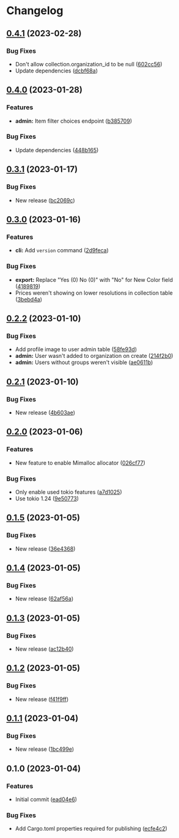 # Changelog

## [0.4.1](https://github.com/hyperkliv/samling/compare/v0.4.0...v0.4.1) (2023-02-28)


### Bug Fixes

* Don't allow collection.organization_id to be null ([602cc56](https://github.com/hyperkliv/samling/commit/602cc563fb3818a74aa8c6d426d8cc568e0bf966))
* Update dependencies ([dcbf68a](https://github.com/hyperkliv/samling/commit/dcbf68a2a0f4558642b31abc5811cf2124b051da))

## [0.4.0](https://github.com/hyperkliv/samling/compare/v0.3.1...v0.4.0) (2023-01-28)


### Features

* **admin:** Item filter choices endpoint ([b385709](https://github.com/hyperkliv/samling/commit/b38570909a5a0a88034d0193b2b922be0318c9f6))


### Bug Fixes

* Update dependencies ([448b165](https://github.com/hyperkliv/samling/commit/448b165ce651478c1b94899a7007ae72b887d0f9))

## [0.3.1](https://github.com/hyperkliv/samling/compare/v0.3.0...v0.3.1) (2023-01-17)


### Bug Fixes

* New release ([bc2069c](https://github.com/hyperkliv/samling/commit/bc2069c436e00b730f405b345d6c4811a9e056e9))

## [0.3.0](https://github.com/hyperkliv/samling/compare/v0.2.2...v0.3.0) (2023-01-16)


### Features

* **cli:** Add `version` command ([2d9feca](https://github.com/hyperkliv/samling/commit/2d9fecaa34ac0d5058020099e516fb054c959e76))


### Bug Fixes

* **export:** Replace "Yes (0) No (0)" with "No" for New Color field ([4189819](https://github.com/hyperkliv/samling/commit/4189819794082eb25874e78729a05a5c48d2eb7c))
* Prices weren't showing on lower resolutions in collection table ([3bebd4a](https://github.com/hyperkliv/samling/commit/3bebd4a43eda09dc5364ce2ddbeaae01ffd09980))

## [0.2.2](https://github.com/hyperkliv/samling/compare/v0.2.1...v0.2.2) (2023-01-10)


### Bug Fixes

* Add profile image to user admin table ([58fe93d](https://github.com/hyperkliv/samling/commit/58fe93d9b34e2ec6517c49bb1aa62b33ba350f70))
* **admin:** User wasn't added to organization on create ([214f2b0](https://github.com/hyperkliv/samling/commit/214f2b0f15e44a6c27bf6cc87becb171d6ec4253))
* **admin:** Users without groups weren't visible ([ae0611b](https://github.com/hyperkliv/samling/commit/ae0611b9c4c14786f27eec108059a9d7d9d16de4))

## [0.2.1](https://github.com/hyperkliv/samling/compare/v0.2.0...v0.2.1) (2023-01-10)


### Bug Fixes

* New release ([4b603ae](https://github.com/hyperkliv/samling/commit/4b603ae91edbc6f6614bb2f3745c70f5431ed7ef))

## [0.2.0](https://github.com/hyperkliv/samling/compare/v0.1.5...v0.2.0) (2023-01-06)


### Features

* New feature to enable Mimalloc allocator ([026cf77](https://github.com/hyperkliv/samling/commit/026cf7729febb649d1a58c1e3f5af29081187d58))


### Bug Fixes

* Only enable used tokio features ([a7d1025](https://github.com/hyperkliv/samling/commit/a7d1025481cafc59bb34ab14d7941c10db1524a3))
* Use tokio 1.24 ([9e50773](https://github.com/hyperkliv/samling/commit/9e50773d99db425d1ad38af87cea6621938815b7))

## [0.1.5](https://github.com/hyperkliv/samling/compare/v0.1.4...v0.1.5) (2023-01-05)


### Bug Fixes

* New release ([36e4368](https://github.com/hyperkliv/samling/commit/36e4368c529d455f18e37a92f708e59c64a8a8cd))

## [0.1.4](https://github.com/hyperkliv/samling/compare/v0.1.3...v0.1.4) (2023-01-05)


### Bug Fixes

* New release ([62af56a](https://github.com/hyperkliv/samling/commit/62af56ad5e73baf3f537a3d4f351d2f7e93c883a))

## [0.1.3](https://github.com/hyperkliv/samling/compare/v0.1.2...v0.1.3) (2023-01-05)


### Bug Fixes

* New release ([ac12b40](https://github.com/hyperkliv/samling/commit/ac12b404c269c59398561348af8224e4c06cd124))

## [0.1.2](https://github.com/hyperkliv/samling/compare/v0.1.1...v0.1.2) (2023-01-05)


### Bug Fixes

* New release ([f41f9ff](https://github.com/hyperkliv/samling/commit/f41f9ff61873173972c255b34037b798e354b9c5))

## [0.1.1](https://github.com/hyperkliv/samling/compare/v0.1.0...v0.1.1) (2023-01-04)


### Bug Fixes

* New release ([1bc499e](https://github.com/hyperkliv/samling/commit/1bc499eac6bb257d01f84ca6649e0ca93d08b653))

## 0.1.0 (2023-01-04)


### Features

* Initial commit ([ead04e6](https://github.com/hyperkliv/samling/commit/ead04e649339a0f8f3905dcadaf1eee9528c0904))


### Bug Fixes

* Add Cargo.toml properties required for publishing ([ecfe4c2](https://github.com/hyperkliv/samling/commit/ecfe4c2407ef904277c0f56d38e680aee19068b3))
